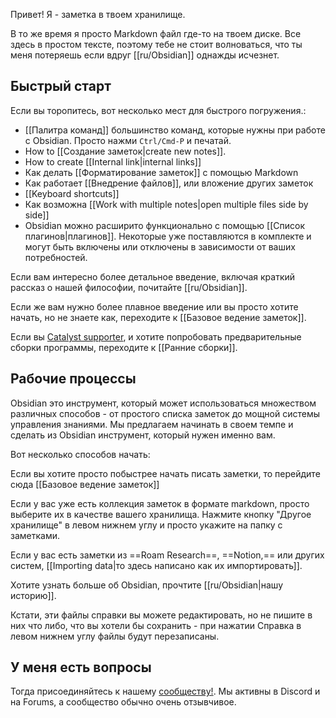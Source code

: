 Привет! Я - заметка в твоем хранилище. 

В то же время я просто Markdown файл где-то на твоем диске. Все здесь в простом тексте, поэтому тебе не стоит волноваться, что ты меня потеряешь если вдруг [[ru/Obsidian]] однажды исчезнет.



## Быстрый старт

Если вы торопитесь, вот несколько мест для быстрого погружения.:

- [[Палитра команд]] большинство команд, которые нужны при работе с Obsidian. Просто нажми `Ctrl/Cmd-P` и печатай.
- How to [[Создание заметок|create new notes]].
- How to create [[Internal link|internal links]]
- Как делать  [[Форматирование заметок]] с помощью Markdown
- Как работает [[Внедрение файлов]], или вложение других заметок
- [[Keyboard shortcuts]]
- Как возможна [[Work with multiple notes|open multiple files side by side]]
- Obsidian можно расширито функционально с помощью [[Список плагинов|плагинов]]. Некоторые уже поставляются в комплекте и могут быть включены или отключены в зависимости от ваших потребностей. 


Если вам интересно более детальное введение, включая краткий рассказ о нашей философии, почитайте [[ru/Obsidian]].

Если же вам нужно более плавное введение или вы просто хотите начать, но не знаете как, переходите к [[Базовое ведение заметок]].

Если вы  [Catalyst supporter](https://obsidian.md/pricing), и хотите попробовать предварительные сборки программы, переходите к  [[Ранние сборки]].

## Рабочие процессы

Obsidian это инструмент, который может использоваться множеством различных способов - от простого списка заметок до мощной системы управления знаниями. Мы предлагаем начинать в своем темпе и сделать из Obsidian инструмент, который нужен именно вам. 

Вот несколько способов начать:

Если вы хотите просто побыстрее начать писать заметки, то перейдите сюда [[Базовое ведение заметок]]

Если у вас уже есть коллекция заметок в формате markdown, просто выберите их в качестве вашего хранилища. Нажмите кнопку "Другое хранилище" в левом нижнем углу и просто укажите на папку с заметками. 

Если у вас есть заметки из ==Roam Research==, ==Notion,== или других систем,  [[Importing data|то здесь написано как их импортировать]].

Хотите узнать больше об Obsidian, прочтите [[ru/Obsidian|нашу историю]].

Кстати, эти файлы справки вы можете редактировать, но не пишите в них что либо, что вы хотели бы сохранить - при нажатии Справка в левом нижнем углу файлы будут перезаписаны. 

## У меня есть вопросы

Тогда присоединяйтесь к нашему [сообществу!](https://obsidian.md/community). Мы активны в Discord и на Forums, а сообщество обычно очень отзывчивое. 
